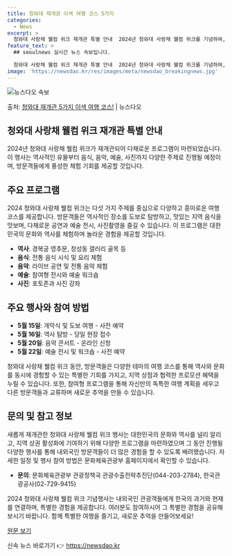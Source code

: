 ```yaml
---
title: 청와대 재개관 이색 여행 코스 5가지
categories:
  - News
excerpt: >
  청와대 사랑채 웰컴 위크 재개관 특별 안내  2024년 청와대 사랑채 웰컴 위크를 기념하여, 역사적 유물과 …
feature_text: >
  ## seoulnews 실시간 뉴스 속보입니다.

  청와대 사랑채 웰컴 위크 재개관 특별 안내  2024년 청와대 사랑채 웰컴 위크를 기념하여, 역사적 유물과 …
image: 'https://newsdao.kr/res/images/meta/newsdao_breakingnews.jpg'
---
```


![뉴스다오 속보](https://newsdao.kr/res/images/meta/newsdao_breakingnews.jpg)

<p>출처: <a href="https://newsdao.kr/4254" rel="dofollow">청와대 재개관 5가지 이색 여행 코스!</a> | 뉴스다오</p>

## 청와대 사랑채 웰컴 위크 재개관 특별 안내

2024년 청와대 사랑채 웰컴 위크가 재개관되어 다채로운 프로그램이 마련되었습니다. 이 행사는 역사적인 유물부터 음식, 음악, 예술, 사진까지 다양한 주제로 진행될 예정이며, 방문객들에게 풍성한 체험 기회를 제공할 것입니다.

## 주요 프로그램

2024 청와대 사랑채 웰컴 위크는 다섯 가지 주제를 중심으로 다양하고 흥미로운 여행 코스를 제공합니다. 방문객들은 역사적인 장소를 도보로 탐방하고, 맛있는 지역 음식을 맛보며, 다채로운 공연과 예술 전시, 사진촬영을 즐길 수 있습니다. 이 프로그램은 대한민국의 문화와 역사를 체험하며 놀라운 경험을 제공할 것입니다.

- **역사**: 경복궁 영추문, 창성동 갤러리 골목 등
- **음식**: 전통 음식 시식 및 요리 체험
- **음악**: 라이브 공연 및 전통 음악 체험
- **예술**: 참여형 전시와 예술 워크숍
- **사진**: 포토존과 사진 강좌

## 주요 행사와 참여 방법

- **5월 15일**: 개막식 및 도보 여행 - 사전 예약
- **5월 16일**: 역사 탐방 - 당일 현장 접수
- **5월 20일**: 음악 콘서트 - 온라인 신청
- **5월 22일**: 예술 전시 및 워크숍 - 사전 예약

청와대 사랑채 웰컴 위크 동안, 방문객들은 다양한 테마의 여행 코스를 통해 역사와 문화를 동시에 경험할 수 있는 특별한 기회를 가지고, 지역 상점과 협력한 프로모션 혜택을 누릴 수 있습니다. 또한, 참여형 프로그램을 통해 자신만의 독특한 여행 계획을 세우고 다른 방문객들과 교류하며 새로운 추억을 만들 수 있습니다.

## 문의 및 참고 정보

새롭게 재개관한 청와대 사랑채 웰컴 위크 행사는 대한민국의 문화와 역사를 널리 알리고, 지역 상권 활성화에 기여하기 위해 다양한 프로그램을 마련하였으며 그 동안 진행될 다양한 행사를 통해 내외국인 방문객들이 더 많은 경험을 할 수 있도록 배려했습니다. 자세한 일정 및 행사 참여 방법은 문화체육관광부 홈페이지에서 확인할 수 있습니다.

- **문의**: 문화체육관광부 관광정책국 관광수출전략추진단(044-203-2784), 한국관광공사(02-729-9415)

2024 청와대 사랑채 웰컴 위크 기념행사는 내외국인 관광객들에게 한국의 과거와 현재를 연결하며, 특별한 경험을 제공합니다. 여러분도 참여하시어 그 특별한 경험을 공유해 보시기 바랍니다. 함께 특별한 여행을 즐기고, 새로운 추억을 만들어보세요!

[원문 보기](https://newsdao.kr/4254) 

신속 뉴스 바로가기 👉 <a href="https://newsdao.kr" rel="dofollow">https://newsdao.kr</a>


